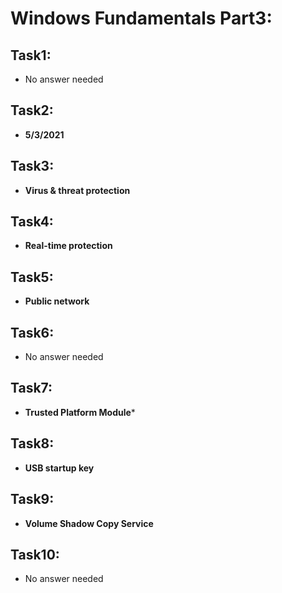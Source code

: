 # Windows Fundamentals Part3:

## Task1:

- No answer needed

## Task2:

- **5/3/2021**

## Task3:

- **Virus & threat protection**

## Task4:

- **Real-time protection**

## Task5:

- **Public network**

## Task6:

- No answer needed

## Task7:

- **Trusted Platform Module***

## Task8:

- **USB startup key**

## Task9:

- **Volume Shadow Copy Service**

## Task10:

- No answer needed
